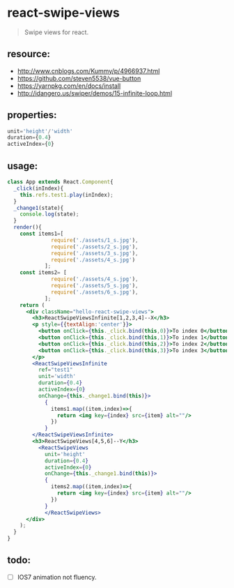 # react-swipe-views
> Swipe views for react.


## resource:
+ http://www.cnblogs.com/Kummy/p/4966937.html
+ https://github.com/steven5538/vue-button
+ https://yarnpkg.com/en/docs/install
+ http://idangero.us/swiper/demos/15-infinite-loop.html

## properties:
```javascript
unit='height'/'width'
duration={0.4}
activeIndex={0}
```

## usage:
```jsx
class App extends React.Component{
  _click(inIndex){
    this.refs.test1.play(inIndex);
  }
  _change1(state){
    console.log(state);
  }
  render(){
    const items1=[
              require('./assets/1_s.jpg'),
              require('./assets/2_s.jpg'),
              require('./assets/3_s.jpg'),
              require('./assets/4_s.jpg')
            ];
    const items2= [
              require('./assets/4_s.jpg'),
              require('./assets/5_s.jpg'),
              require('./assets/6_s.jpg'),
            ];
    return (
      <div className="hello-react-swipe-views">
        <h3>ReactSwipeViewsInfinite[1,2,3,4]--X</h3>
        <p style={{textAlign:'center'}}>
          <button onClick={this._click.bind(this,0)}>To index 0</button>
          <button onClick={this._click.bind(this,1)}>To index 1</button>
          <button onClick={this._click.bind(this,2)}>To index 2</button>
          <button onClick={this._click.bind(this,3)}>To index 3</button>
        </p>
        <ReactSwipeViewsInfinite
          ref="test1"
          unit='width'
          duration={0.4}
          activeIndex={0}
          onChange={this._change1.bind(this)}>
            {
              items1.map((item,index)=>{
                return <img key={index} src={item} alt=""/>
              })
            }
        </ReactSwipeViewsInfinite>
        <h3>ReactSwipeViews[4,5,6]--Y</h3>
          <ReactSwipeViews
            unit='height'
            duration={0.4}
            activeIndex={0}
            onChange={this._change1.bind(this)}>
            {
              items2.map((item,index)=>{
                return <img key={index} src={item} alt=""/>
              })
            }
            </ReactSwipeViews>
      </div>
    );
  }
}
```

## todo:
- [ ] IOS7 animation not fluency.
